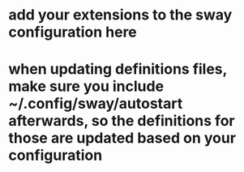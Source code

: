 # add your extensions to the sway configuration here

# when updating definitions files, make sure you include ~/.config/sway/autostart afterwards, so the definitions for those are updated based on your configuration
